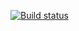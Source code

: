 [![Build status](https://ci.appveyor.com/api/projects/status/op4s9dn8epsayrec?svg=true)](https://ci.appveyor.com/project/Ksenia-Mesh/workingwithhtml)
